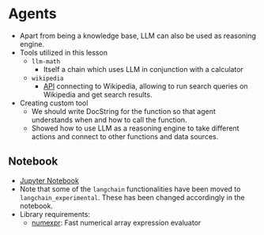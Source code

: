 # Agents

- Apart from being a knowledge base, LLM can also be used as reasoning engine.
- Tools utilized in this lesson
  - `llm-math`
    - Itself a chain which uses LLM in conjunction with a calculator
  - `wikipedia`
    - [API](https://pypi.org/project/wikipedia/) connecting to Wikipedia, allowing to run search queries on Wikipedia and get search results.
- Creating custom tool
  - We should write DocString for the function so that agent understands when and how to call the function.
  - Showed how to use LLM as a reasoning engine to take different actions and connect to other functions and data sources.

## Notebook

- [Jupyter Notebook](../code/L6-Agents.ipynb)
- Note that some of the `langchain` functionalities have been moved to `langchain_experimental`. These has been changed accordingly in the notebook.
- Library requirements:
  - [numexpr](https://github.com/pydata/numexpr): Fast numerical array expression evaluator
